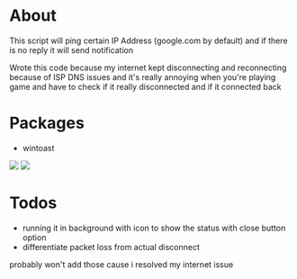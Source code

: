 # About
This script will ping certain IP Address (google.com by default) and if there is no reply it will send notification


Wrote this code because my internet kept disconnecting and reconnecting because of ISP DNS issues
and it's really annoying when you're playing game and have to check if it really disconnected and if it connected back

# Packages
- wintoast
<img src ="https://mykes.s-ul.eu/U63vSWMl">
<img src ="https://mykes.s-ul.eu/8pAmgqVs">

# Todos

- running it in background with icon to show the status with close button option
- differentiate packet loss from actual disconnect

probably won't add those cause i resolved my internet issue
